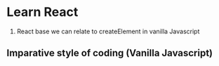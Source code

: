 # Learn React

1. React base we can relate to createElement in vanilla Javascript

## Imparative style of coding (Vanilla Javascript)




